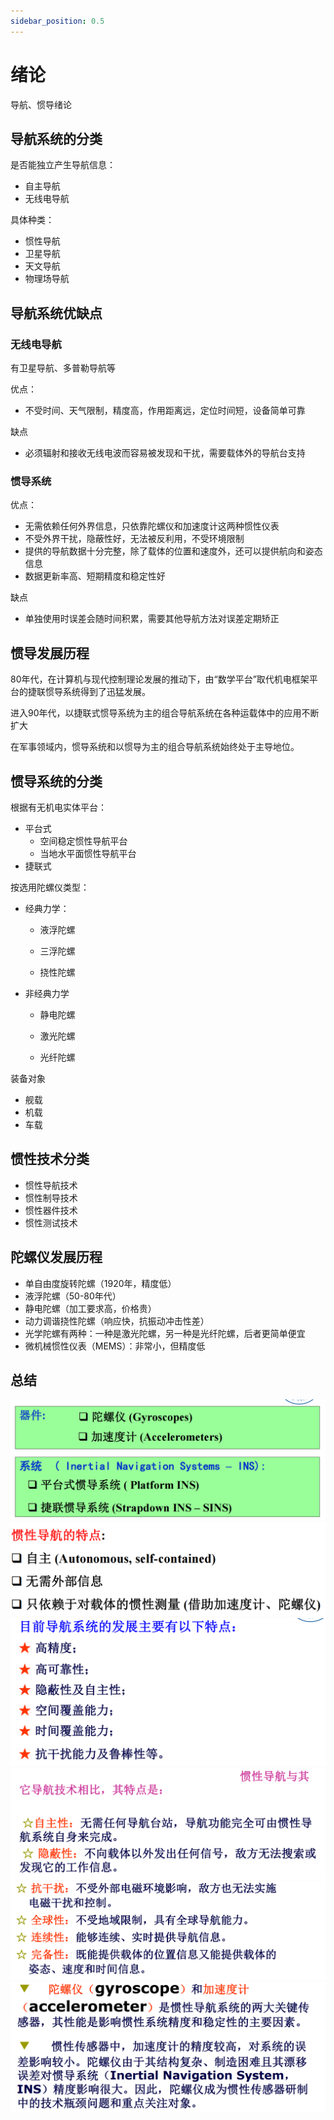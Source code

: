 ```yaml
---
sidebar_position: 0.5
---
```


# 绪论

导航、惯导绪论

## 导航系统的分类

是否能独立产生导航信息：

- 自主导航
- 无线电导航

具体种类：

- 惯性导航
- 卫星导航
- 天文导航
- 物理场导航

## 导航系统优缺点

### 无线电导航

有卫星导航、多普勒导航等

优点：

- 不受时间、天气限制，精度高，作用距离远，定位时间短，设备简单可靠

缺点

- 必须辐射和接收无线电波而容易被发现和干扰，需要载体外的导航台支持

### 惯导系统

优点：

- 无需依赖任何外界信息，只依靠陀螺仪和加速度计这两种惯性仪表
- 不受外界干扰，隐蔽性好，无法被反利用，不受环境限制
- 提供的导航数据十分完整，除了载体的位置和速度外，还可以提供航向和姿态信息
- 数据更新率高、短期精度和稳定性好

缺点

- 单独使用时误差会随时间积累，需要其他导航方法对误差定期矫正

## 惯导发展历程

80年代，在计算机与现代控制理论发展的推动下，由“数学平台”取代机电框架平台的捷联惯导系统得到了迅猛发展。

进入90年代，以捷联式惯导系统为主的组合导航系统在各种运载体中的应用不断扩大

在军事领域内，惯导系统和以惯导为主的组合导航系统始终处于主导地位。

## 惯导系统的分类

根据有无机电实体平台：

- 平台式
  - 空间稳定惯性导航平台
  - 当地水平面惯性导航平台 
- 捷联式

按选用陀螺仪类型：

- 经典力学：

  - 液浮陀螺

  - 三浮陀螺

  - 挠性陀螺

- 非经典力学

  - 静电陀螺

  - 激光陀螺

  - 光纤陀螺

装备对象

- 舰载
- 机载
- 车载

## 惯性技术分类

- 惯性导航技术
- 惯性制导技术
- 惯性器件技术
- 惯性测试技术

## 陀螺仪发展历程

- 单自由度旋转陀螺（1920年，精度低）
- 液浮陀螺（50-80年代）
- 静电陀螺（加工要求高，价格贵）
- 动力调谐挠性陀螺（响应快，抗振动冲击性差）
- 光学陀螺有两种：一种是激光陀螺，另一种是光纤陀螺，后者更简单便宜
- 微机械惯性仪表（MEMS）：非常小，但精度低

## 总结

<img src="./assets/image-20230612162516309.png" alt="image-20230612162516309" style="zoom:50%;" />

<img src="./assets/image-20230612162448213.png" alt="image-20230612162448213" style="zoom:50%;" />

<img src="./assets/image-20230612162545005.png" alt="image-20230612162545005" style="zoom:50%;" />

<img src="./assets/image-20230612162616793.png" alt="image-20230612162616793" style="zoom:50%;" />

<img src="./assets/image-20230612162623494.png" alt="image-20230612162623494" style="zoom:50%;" />

<img src="./assets/image-20230612162640501.png" alt="image-20230612162640501" style="zoom:50%;" />
